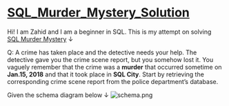 # [SQL_Murder_Mystery_Solution](https://mystery.knightlab.com/)

Hi! I am Zahid and I am a beginner in SQL.
This is my attempt on solving [SQL Murder Mystery](https://mystery.knightlab.com/) ↓

Q: A crime has taken place and the detective needs your help. The detective gave you the crime scene report, but you somehow lost it. You vaguely remember that the crime was a **murder** that occurred sometime on **Jan.15, 2018** and that it took place in **SQL City**. Start by retrieving the corresponding crime scene report from the police department’s database.

Given the schema diagram below ↓
![schema.png](https://mystery.knightlab.com/schema.png)
